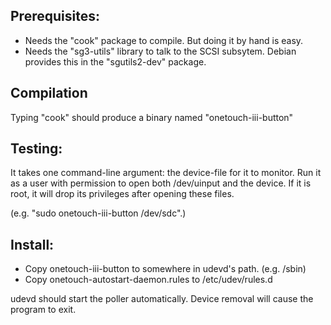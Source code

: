## Prerequisites: ##

* Needs the "cook" package to compile.  But doing it by hand is easy.
* Needs the "sg3-utils" library to talk to the SCSI subsytem.
  Debian provides this in the "sgutils2-dev" package.

## Compilation ##

Typing "cook" should produce a binary named "onetouch-iii-button"

## Testing: ##

It takes one command-line argument: the device-file for it to monitor.
Run it as a user with permission to open both /dev/uinput and the device.
If it is root, it will drop its privileges after opening these files.

(e.g. "sudo onetouch-iii-button /dev/sdc".)

## Install: ##

* Copy onetouch-iii-button to somewhere in udevd's path.  (e.g. /sbin)
* Copy onetouch-autostart-daemon.rules to /etc/udev/rules.d

udevd should start the poller automatically.  Device removal will cause the program to exit.
